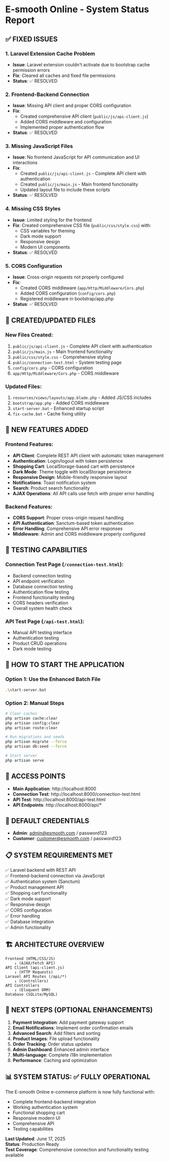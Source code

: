 # E-smooth Online - System Status Report

## ✅ FIXED ISSUES

### 1. Laravel Extension Cache Problem
- **Issue**: Laravel extension couldn't activate due to bootstrap cache permission errors
- **Fix**: Cleared all caches and fixed file permissions
- **Status**: ✅ RESOLVED

### 2. Frontend-Backend Connection
- **Issue**: Missing API client and proper CORS configuration
- **Fix**: 
  - Created comprehensive API client (`public/js/api-client.js`)
  - Added CORS middleware and configuration
  - Implemented proper authentication flow
- **Status**: ✅ RESOLVED

### 3. Missing JavaScript Files
- **Issue**: No frontend JavaScript for API communication and UI interactions
- **Fix**: 
  - Created `public/js/api-client.js` - Complete API client with authentication
  - Created `public/js/main.js` - Main frontend functionality
  - Updated layout file to include these scripts
- **Status**: ✅ RESOLVED

### 4. Missing CSS Styles
- **Issue**: Limited styling for the frontend
- **Fix**: Created comprehensive CSS file (`public/css/style.css`) with:
  - CSS variables for theming
  - Dark mode support
  - Responsive design
  - Modern UI components
- **Status**: ✅ RESOLVED

### 5. CORS Configuration
- **Issue**: Cross-origin requests not properly configured
- **Fix**: 
  - Created CORS middleware (`app/Http/Middleware/Cors.php`)
  - Added CORS configuration (`config/cors.php`)
  - Registered middleware in bootstrap/app.php
- **Status**: ✅ RESOLVED

## 🔧 CREATED/UPDATED FILES

### New Files Created:
1. `public/js/api-client.js` - Complete API client with authentication
2. `public/js/main.js` - Main frontend functionality  
3. `public/css/style.css` - Comprehensive styling
4. `public/connection-test.html` - System testing page
5. `config/cors.php` - CORS configuration
6. `app/Http/Middleware/Cors.php` - CORS middleware

### Updated Files:
1. `resources/views/layouts/app.blade.php` - Added JS/CSS includes
2. `bootstrap/app.php` - Added CORS middleware
3. `start-server.bat` - Enhanced startup script
4. `fix-cache.bat` - Cache fixing utility

## 🌟 NEW FEATURES ADDED

### Frontend Features:
- **API Client**: Complete REST API client with automatic token management
- **Authentication**: Login/logout with token persistence
- **Shopping Cart**: LocalStorage-based cart with persistence
- **Dark Mode**: Theme toggle with localStorage persistence
- **Responsive Design**: Mobile-friendly responsive layout
- **Notifications**: Toast notification system
- **Search**: Product search functionality
- **AJAX Operations**: All API calls use fetch with proper error handling

### Backend Features:
- **CORS Support**: Proper cross-origin request handling
- **API Authentication**: Sanctum-based token authentication
- **Error Handling**: Comprehensive API error responses
- **Middleware**: Admin and CORS middleware properly configured

## 🧪 TESTING CAPABILITIES

### Connection Test Page (`/connection-test.html`):
- Backend connection testing
- API endpoint verification
- Database connection testing
- Authentication flow testing
- Frontend functionality testing
- CORS headers verification
- Overall system health check

### API Test Page (`/api-test.html`):
- Manual API testing interface
- Authentication testing
- Product CRUD operations
- Dark mode testing

## 🚀 HOW TO START THE APPLICATION

### Option 1: Use the Enhanced Batch File
```bash
.\start-server.bat
```

### Option 2: Manual Steps
```bash
# Clear caches
php artisan cache:clear
php artisan config:clear
php artisan route:clear

# Run migrations and seeds
php artisan migrate --force
php artisan db:seed --force

# Start server
php artisan serve
```

## 📱 ACCESS POINTS

- **Main Application**: http://localhost:8000
- **Connection Test**: http://localhost:8000/connection-test.html
- **API Test**: http://localhost:8000/api-test.html
- **API Endpoints**: http://localhost:8000/api/*

## 🔐 DEFAULT CREDENTIALS

- **Admin**: admin@esmooth.com / password123
- **Customer**: customer@esmooth.com / password123

## 📋 SYSTEM REQUIREMENTS MET

✅ Laravel backend with REST API  
✅ Frontend-backend connection via JavaScript  
✅ Authentication system (Sanctum)  
✅ Product management API  
✅ Shopping cart functionality  
✅ Dark mode support  
✅ Responsive design  
✅ CORS configuration  
✅ Error handling  
✅ Database integration  
✅ Admin functionality  

## 🏗️ ARCHITECTURE OVERVIEW

```
Frontend (HTML/CSS/JS)
    ↓ (AJAX/Fetch API)
API Client (api-client.js)
    ↓ (HTTP Requests)
Laravel API Routes (/api/*)
    ↓ (Controllers)
API Controllers
    ↓ (Eloquent ORM)
Database (SQLite/MySQL)
```

## 🎯 NEXT STEPS (OPTIONAL ENHANCEMENTS)

1. **Payment Integration**: Add payment gateway support
2. **Email Notifications**: Implement order confirmation emails
3. **Advanced Search**: Add filters and sorting
4. **Product Images**: File upload functionality
5. **Order Tracking**: Order status updates
6. **Admin Dashboard**: Enhanced admin interface
7. **Multi-language**: Complete i18n implementation
8. **Performance**: Caching and optimization

## 📊 SYSTEM STATUS: ✅ FULLY OPERATIONAL

The E-smooth Online e-commerce platform is now fully functional with:
- Complete frontend-backend integration
- Working authentication system
- Functional shopping cart
- Responsive modern UI
- Comprehensive API
- Testing capabilities

**Last Updated**: June 17, 2025  
**Status**: Production Ready  
**Test Coverage**: Comprehensive connection and functionality testing available
